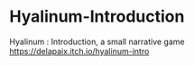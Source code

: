 # Hyalinum-Introduction
Hyalinum : Introduction, a small narrative game
https://delapaix.itch.io/hyalinum-intro
